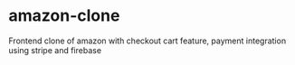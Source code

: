 # amazon-clone
Frontend clone of amazon with checkout cart feature, payment integration using  stripe and firebase
